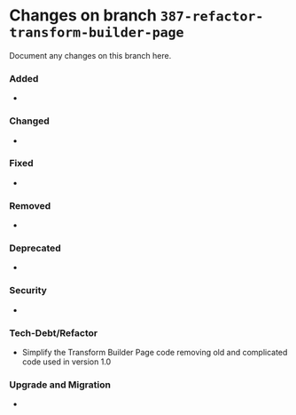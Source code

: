 # Changes on branch `387-refactor-transform-builder-page`
Document any changes on this branch here.
### Added
- 

### Changed
- 

### Fixed
- 

### Removed
- 

### Deprecated
- 

### Security
- 

### Tech-Debt/Refactor
- Simplify the Transform Builder Page code removing old and complicated code used in version 1.0 

### Upgrade and Migration
- 
